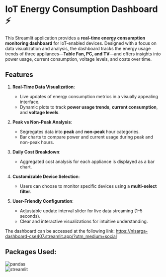 # IoT Energy Consumption Dashboard ⚡

This Streamlit application provides a **real-time energy consumption monitoring dashboard** for IoT-enabled devices. Designed with a focus on data visualization and analysis, the dashboard tracks the energy usage trends of three appliances—**Table Fan, PC, and TV**—and offers insights into power usage, current consumption, voltage levels, and costs over time.

## Features
1. **Real-Time Data Visualization**:
   - Live updates of energy consumption metrics in a visually appealing interface.
   - Dynamic plots to track **power usage trends**, **current consumption**, and **voltage levels**.

2. **Peak vs Non-Peak Analysis**:
   - Segregates data into **peak** and **non-peak** hour categories.
   - Bar charts to compare power and current usage during peak and non-peak hours.

3. **Daily Cost Breakdown**:
   - Aggregated cost analysis for each appliance is displayed as a bar chart.

4. **Customizable Device Selection**:
   - Users can choose to monitor specific devices using a **multi-select filter**.

5. **User-Friendly Configuration**:
   - Adjustable update interval slider for live data streaming (1–5 seconds).
   - Clear and interactive visualizations for intuitive understanding.

The dashboard can be accessed at the following link: https://nisarga-dashboard-cse407.streamlit.app/?utm_medium=social

## Packages Used:
![pandas](https://img.shields.io/badge/Pandas-2.0.3-purple)  
![streamlit](https://img.shields.io/badge/Streamlit-1.25.0-brightgreen) 
